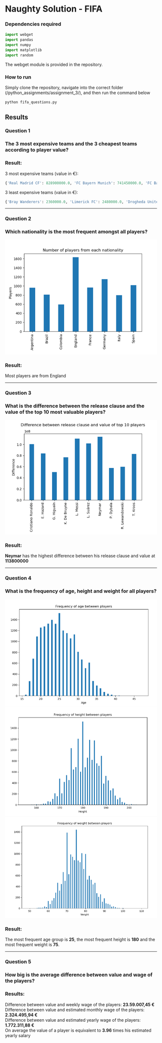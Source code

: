 ﻿# Naughty Solution - FIFA
### Dependencies required
```python
import webget
import pandas 
import numpy 
import matplotlib
import random
```
The webget module is provided in the repository.

### How to run
Simply clone the repository, navigate into the correct folder (/python_assignments/assignment_3/), and then run the command below
```
python fifa_questions.py
```

## Results
### Question 1
### The 3 most expensive teams and the 3 cheapest teams according to player value?
### Result:

3 most expensive teams (value in €):  
```python
{'Real Madrid CF': 828900000.0, 'FC Bayern Munich': 741450000.0, 'FC Barcelona': 737500000.0}
```
3 least expensive teams (value in €):  
```python
{'Bray Wanderers': 2360000.0, 'Limerick FC': 2480000.0, 'Drogheda United': 2580000.0}
```

------
### Question 2
### Which nationality is the most frequent amongst all players?

![alt text](https://github.com/ThomasThimothee/python_assignments/blob/master/assignment_3/plot_images/fifa_question_2.png)

### Result:

Most players are from England

------
### Question 3
### What is the difference between the release clause and the value of the top 10 most valuable players?

![alt text](https://github.com/ThomasThimothee/python_assignments/blob/master/assignment_3/plot_images/fifa_question_3.png)

### Result: 
 **Neymar** has the highest difference between his release clause and value at **113800000**

------
### Question 4
### What is the frequency of age, height and weight for all players?

![alt text](https://github.com/ThomasThimothee/python_assignments/blob/master/assignment_3/plot_images/fifa_question_4_part1.png)
![alt text](https://github.com/ThomasThimothee/python_assignments/blob/master/assignment_3/plot_images/fifa_question_4_part2.png)
![alt text](https://github.com/ThomasThimothee/python_assignments/blob/master/assignment_3/plot_images/fifa_question_4_part3.png)

### Result: 
 The most frequent age group is **25**, the most frequent height is **180** and the most frequent weight is **75**.

------
### Question 5
### How big is the average difference between value and wage of the players?
### Results:
Difference between value and weekly wage of the players: **23.59.007,45 €**<br />
Difference between value and estimated monthly wage of the players: **2.324.495,94 €**<br />
Difference between value and estimated yearly wage of the players: **1.772.311,88 €**<br />
On average the value of a player is equivalent to **3.96** times his estimated yearly salary

